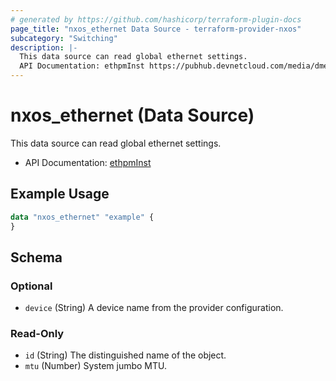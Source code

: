 ```yaml
---
# generated by https://github.com/hashicorp/terraform-plugin-docs
page_title: "nxos_ethernet Data Source - terraform-provider-nxos"
subcategory: "Switching"
description: |-
  This data source can read global ethernet settings.
  API Documentation: ethpmInst https://pubhub.devnetcloud.com/media/dme-docs-10-2-2/docs/Interfaces/ethpm:Inst/
---
```


# nxos_ethernet (Data Source)

This data source can read global ethernet settings.

- API Documentation: [ethpmInst](https://pubhub.devnetcloud.com/media/dme-docs-10-2-2/docs/Interfaces/ethpm:Inst/)

## Example Usage

```terraform
data "nxos_ethernet" "example" {
}
```

<!-- schema generated by tfplugindocs -->
## Schema

### Optional

- `device` (String) A device name from the provider configuration.

### Read-Only

- `id` (String) The distinguished name of the object.
- `mtu` (Number) System jumbo MTU.
